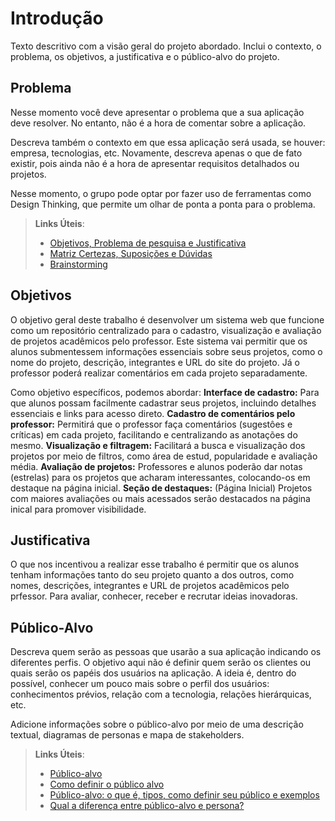 # Introdução

Texto descritivo com a visão geral do projeto abordado. Inclui o contexto, o problema, os objetivos, a justificativa e o público-alvo do projeto.

## Problema
Nesse momento você deve apresentar o problema que a sua aplicação deve  resolver. No entanto, não é a hora de comentar sobre a aplicação.

Descreva também o contexto em que essa aplicação será usada, se  houver: empresa, tecnologias, etc. Novamente, descreva apenas o que de  fato existir, pois ainda não é a hora de apresentar requisitos  detalhados ou projetos.

Nesse momento, o grupo pode optar por fazer uso  de ferramentas como Design Thinking, que permite um olhar de ponta a ponta para o problema.

> **Links Úteis**:
> - [Objetivos, Problema de pesquisa e Justificativa](https://medium.com/@versioparole/objetivos-problema-de-pesquisa-e-justificativa-c98c8233b9c3)
> - [Matriz Certezas, Suposições e Dúvidas](https://medium.com/educa%C3%A7%C3%A3o-fora-da-caixa/matriz-certezas-suposi%C3%A7%C3%B5es-e-d%C3%BAvidas-fa2263633655)
> - [Brainstorming](https://www.euax.com.br/2018/09/brainstorming/)

## Objetivos

O objetivo geral deste trabalho é desenvolver um sistema web que funcione como um repositório centralizado para o cadastro, visualização e avaliação de projetos acadêmicos pelo professor. Este sistema vai permitir que os alunos submentessem informações essenciais sobre seus projetos, como o nome do projeto, descrição, integrantes e URL do site do projeto. Já o professor poderá realizar comentários em cada projeto separadamente.

Como objetivo específicos, podemos abordar:
**Interface de cadastro:** Para que alunos possam facilmente cadastrar seus projetos, incluindo detalhes essenciais e links para acesso direto.
**Cadastro de comentários pelo professor:** Permitirá que o professor faça comentários (sugestôes e críticas) em cada projeto, facilitando e centralizando as anotações do mesmo.
**Visualização e filtragem:** Facilitará a busca e visualização dos projetos por meio de filtros, como área de estud, popularidade e avaliação média.
**Avaliação de projetos:** Professores e alunos poderão dar notas (estrelas) para os projetos que acharam interessantes, colocando-os em destaque na página inicial.
**Seção de destaques:** (Página Inicial) Projetos com maiores avaliações ou mais acessados serão destacados na página inical para promover visibilidade.

## Justificativa

O que nos incentivou a realizar esse trabalho é permitir que os alunos tenham informações tanto do seu projeto quanto a dos outros, como nomes, descrições, integrantes e URL de projetos acadêmicos pelo prfessor. Para avaliar, conhecer, receber e recrutar ideias inovadoras.

## Público-Alvo

Descreva quem serão as pessoas que usarão a sua aplicação indicando os diferentes perfis. O objetivo aqui não é definir quem serão os clientes ou quais serão os papéis dos usuários na aplicação. A ideia é, dentro do possível, conhecer um pouco mais sobre o perfil dos usuários: conhecimentos prévios, relação com a tecnologia, relações
hierárquicas, etc.

Adicione informações sobre o público-alvo por meio de uma descrição textual, diagramas de personas e mapa de stakeholders.

> **Links Úteis**:
> - [Público-alvo](https://blog.hotmart.com/pt-br/publico-alvo/)
> - [Como definir o público alvo](https://exame.com/pme/5-dicas-essenciais-para-definir-o-publico-alvo-do-seu-negocio/)
> - [Público-alvo: o que é, tipos, como definir seu público e exemplos](https://klickpages.com.br/blog/publico-alvo-o-que-e/)
> - [Qual a diferença entre público-alvo e persona?](https://rockcontent.com/blog/diferenca-publico-alvo-e-persona/)
